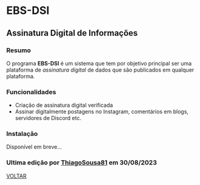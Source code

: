 # EBS-DSI
## Assinatura Digital de Informações
### Resumo
O programa <b>EBS-DSI</b> é um sistema que tem por objetivo principal ser uma plataforma de <i>assinatura digital</i> de dados que são publicados em qualquer plataforma.

### Funcionalidades

- Criação de assinatura digital verificada
- Assinar digitalmente postagens no Instagram, comentários em blogs, servidores de Discord etc.

### Instalação
Disponível em breve...

### Ultima edição por [ThiagoSousa81](https://github.com/ThiagoSousa81/) em 30/08/2023

[VOLTAR](https://github.com/EBS-Security-Systems/EBS-Docs#readme)

